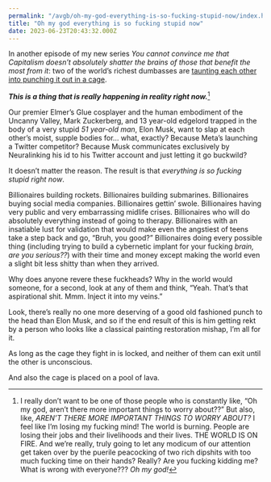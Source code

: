 ```yaml
---
permalink: "/avgb/oh-my-god-everything-is-so-fucking-stupid-now/index.html"
title: "Oh my god everything is so fucking stupid now"
date: 2023-06-23T20:43:32.000Z
---
```


In another episode of my new series _You cannot convince me that Capitalism doesn’t absolutely shatter the brains of those that benefit the most from it_: two of the world’s richest dumbasses are [taunting each other into punching it out in a cage](https://www.thewrap.com/ufc-president-mark-zuckerberg-elon-musk-fight/).

***This is a thing that is really happening in reality right now.***[^1] 

Our premier Elmer’s Glue cosplayer and the human embodiment of the Uncanny Valley, Mark Zuckerberg, and 13 year-old edgelord trapped in the body of a very stupid _51 year-old man_, Elon Musk, want to slap at each other’s moist, supple bodies for… what, exactly? Because Meta’s launching a Twitter competitor? Because Musk communicates exclusively by Neuralinking his id to his Twitter account and just letting it go buckwild?

It doesn’t matter the reason. The result is that _everything is so fucking stupid right now_.

Billionaires building rockets. Billionaires building submarines. Billionaires buying social media companies. Billionaires gettin’ swole. Billionaires having very public and very embarrassing midlife crises. Billionaires who will do absolutely everything instead of going to therapy. Billionaires with an insatiable lust for validation that would make even the angstiest of teens take a step back and go, “Bruh, you good?” Billionaires doing every possible thing (including trying to build a cybernetic implant for your fucking _brain, are you serious??_) with their time and money except making the world even a slight bit less shitty than when they arrived.

Why does anyone revere these fuckheads? Why in the world would someone, for a second, look at any of them and think, “Yeah. That’s that aspirational shit. Mmm. Inject it into my veins.”

Look, there’s really no one more deserving of a good old fashioned punch to the head than Elon Musk, and so if the end result of this is him getting rekt by a person who looks like a classical painting restoration mishap, I’m all for it.

As long as the cage they fight in is locked, and neither of them can exit until the other is unconscious.

And also the cage is placed on a pool of lava.


[^1]: I really don’t want to be one of those people who is constantly like, “Oh my god, aren’t there more important things to worry about??” But also, like, _AREN’T THERE MORE IMPORTANT THINGS TO WORRY ABOUT?_ I feel like I’m losing my fucking mind! The world is burning. People are losing their jobs and their livelihoods and their lives. THE WORLD IS ON FIRE. And we’re really, truly going to let any modicum of our attention get taken over by the puerile peacocking of two rich dipshits with too much fucking time on their hands? Really? Are you fucking kidding me? What is wrong with everyone??? _Oh my god!_
